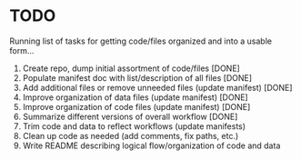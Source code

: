 # TODO

Running list of tasks for getting code/files organized and into a usable form...

1. Create repo, dump initial assortment of code/files [DONE]
2. Populate manifest doc with list/description of all files [DONE]
3. Add additional files or remove unneeded files (update manifest) [DONE]
4. Improve organization of data files (update manifest) [DONE]
5. Improve organization of code files (update manifest) [DONE]
6. Summarize different versions of overall workflow [DONE]
7. Trim code and data to reflect workflows (update manifests)
8. Clean up code as needed (add comments, fix paths, etc.)
9. Write README describing logical flow/organization of code and data
